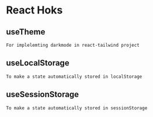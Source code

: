 # React Hoks

## useTheme

    For implelemting darkmode in react-tailwind project

## useLocalStorage

    To make a state automatically stored in localStorage

## useSessionStorage

    To make a state automatically stored in sessionStorage
